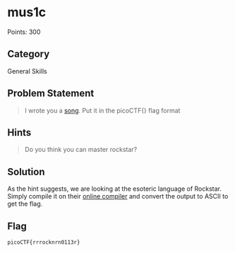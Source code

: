 # mus1c
Points: 300
## Category
General Skills
## Problem Statement
> I wrote you a [song](lyrics.txt). Put it in the picoCTF{} flag format
## Hints
> Do you think you can master rockstar?
## Solution
As the hint suggests, we are looking at the esoteric language of Rockstar. Simply compile it on their [online compiler](https://codewithrockstar.com/online) and convert the output to ASCII to get the flag.
## Flag
`picoCTF{rrrocknrn0113r}`